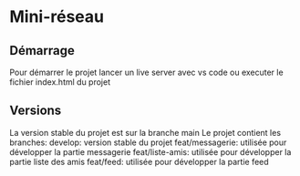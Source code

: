 # Mini-réseau

## Démarrage

Pour démarrer le projet lancer un live server avec vs code ou executer le fichier index.html du projet

## Versions

La version stable du projet est sur la branche main
Le projet contient les branches:
develop: version stable du projet
feat/messagerie: utilisée pour développer la partie messagerie
feat/liste-amis: utilisée pour développer la partie liste des amis
feat/feed: utilisée pour développer la partie feed
